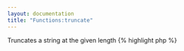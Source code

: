 ```yaml
---
layout: documentation
title: "Functions:truncate"
---
```


Truncates a string at the given length
{% highlight php %}
<?php
truncate(string $value, [ int $length = 80, [ string $etc = '...', [ bool $break = false, [ bool $middle = false ]]]])
{% endhighlight %}

* **value**: text to truncate
* **length**: the maximum length for the string
* **etc**: the characters that are added to show that the string was cut off
* **break**: if true, the string will be cut off at the exact length, instead of cutting at the nearest space
* **middle**: if true, the string will contain the beginning and the end, and the extra characters will be removed from the middle

## Example
{% highlight smarty %}
{truncate "this text is really too long, or let's just pretend it is will you?" 30 middle=true}
{strlen truncate("this text is really too long, or let's just pretend it is will you?" 30 middle=true)} {* here we check its length to verify it's 30 chars alright *}
{% endhighlight %}

## Output
{% highlight text %}
this text is r... is will you?
30
{% endhighlight %}
